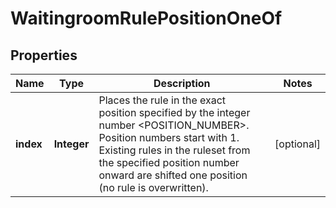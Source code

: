 

# WaitingroomRulePositionOneOf


## Properties

| Name | Type | Description | Notes |
|------------ | ------------- | ------------- | -------------|
|**index** | **Integer** |  Places the rule in the exact position specified by the integer number &lt;POSITION_NUMBER&gt;. Position numbers start with 1. Existing rules in the ruleset from the specified position number onward are shifted one position (no rule is overwritten). |  [optional] |



